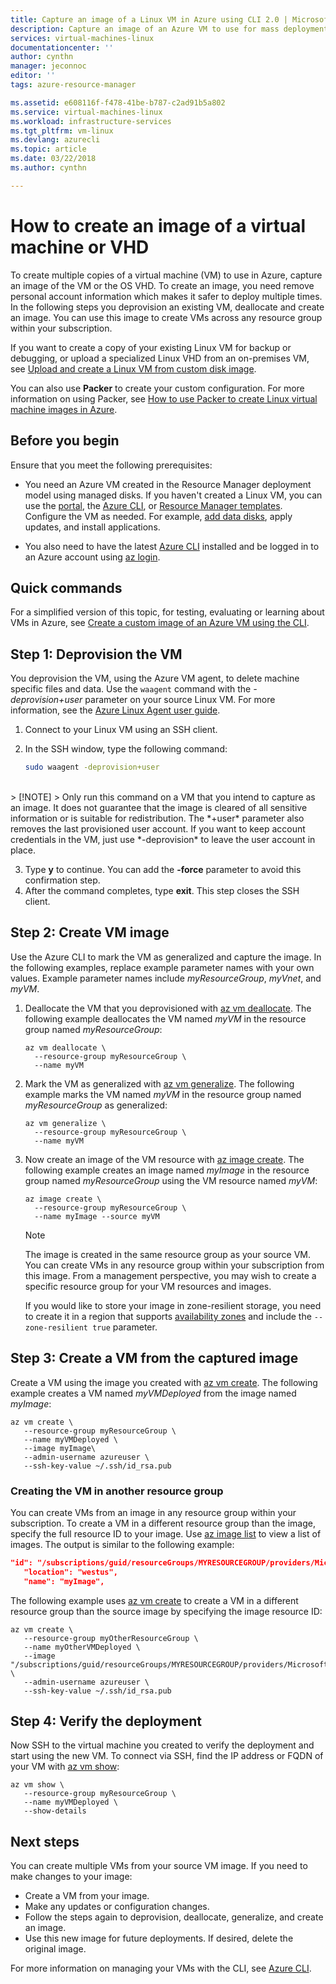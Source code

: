 ```yaml
---
title: Capture an image of a Linux VM in Azure using CLI 2.0 | Microsoft Docs
description: Capture an image of an Azure VM to use for mass deployments using the Azure CLI.
services: virtual-machines-linux
documentationcenter: ''
author: cynthn
manager: jeconnoc
editor: ''
tags: azure-resource-manager

ms.assetid: e608116f-f478-41be-b787-c2ad91b5a802
ms.service: virtual-machines-linux
ms.workload: infrastructure-services
ms.tgt_pltfrm: vm-linux
ms.devlang: azurecli
ms.topic: article
ms.date: 03/22/2018
ms.author: cynthn

---
```

# How to create an image of a virtual machine or VHD

<!-- generalize, image - extended version of the tutorial-->

To create multiple copies of a virtual machine (VM) to use in Azure, capture an image of the VM or the OS VHD. To create an image, you need remove personal account information which makes it safer to deploy multiple times. In the following steps you deprovision an existing VM, deallocate and create an image. You can use this image to create VMs across any resource group within your subscription.

If you want to create a copy of your existing Linux VM for backup or debugging, or upload a specialized Linux VHD from an on-premises VM, see [Upload and create a Linux VM from custom disk image](upload-vhd.md).  

You can also use **Packer** to create your custom configuration. For more information on using Packer, see [How to use Packer to create Linux virtual machine images in Azure](build-image-with-packer.md).


## Before you begin
Ensure that you meet the following prerequisites:

* You need an Azure VM created in the Resource Manager deployment model using managed disks. If you haven't created a Linux VM, you can use the [portal](quick-create-portal.md), the [Azure CLI](quick-create-cli.md), or [Resource Manager templates](create-ssh-secured-vm-from-template.md). Configure the VM as needed. For example, [add data disks](add-disk.md), apply updates, and install applications. 

* You also need to have the latest [Azure CLI](/cli/azure/install-az-cli2) installed and be logged in to an Azure account using [az login](/cli/azure/reference-index#az_login).

## Quick commands

For a simplified version of this topic, for testing, evaluating or learning about VMs in Azure, see [Create a custom image of an Azure VM using the CLI](tutorial-custom-images.md).


## Step 1: Deprovision the VM
You deprovision the VM, using the Azure VM agent, to delete machine specific files and data. Use the `waagent` command with the *-deprovision+user* parameter on your source Linux VM. For more information, see the [Azure Linux Agent user guide](../extensions/agent-linux.md).

1. Connect to your Linux VM using an SSH client.
2. In the SSH window, type the following command:
   
    ```bash
    sudo waagent -deprovision+user
    ```
<br>
   > [!NOTE]
   > Only run this command on a VM that you intend to capture as an image. It does not guarantee that the image is cleared of all sensitive information or is suitable for redistribution. The *+user* parameter also removes the last provisioned user account. If you want to keep account credentials in the VM, just use *-deprovision* to leave the user account in place.
 
3. Type **y** to continue. You can add the **-force** parameter to avoid this confirmation step.
4. After the command completes, type **exit**. This step closes the SSH client.

## Step 2: Create VM image
Use the Azure CLI to mark the VM as generalized and capture the image. In the following examples, replace example parameter names with your own values. Example parameter names include *myResourceGroup*, *myVnet*, and *myVM*.

1. Deallocate the VM that you deprovisioned with [az vm deallocate](/cli//azure/vm#deallocate). The following example deallocates the VM named *myVM* in the resource group named *myResourceGroup*:
   
    ```azurecli
    az vm deallocate \
	  --resource-group myResourceGroup \
	  --name myVM
    ```

2. Mark the VM as generalized with [az vm generalize](/cli//azure/vm#generalize). The following example marks the VM named *myVM* in the resource group named *myResourceGroup* as generalized:
   
    ```azurecli
    az vm generalize \
	  --resource-group myResourceGroup \
	  --name myVM
    ```

3. Now create an image of the VM resource with [az image create](/cli/azure/image#az_image_create). The following example creates an image named *myImage* in the resource group named *myResourceGroup* using the VM resource named *myVM*:
   
    ```azurecli
    az image create \
	  --resource-group myResourceGroup \
	  --name myImage --source myVM
    ```
   
   > [!NOTE]
   > The image is created in the same resource group as your source VM. You can create VMs in any resource group within your subscription from this image. From a management perspective, you may wish to create a specific resource group for your VM resources and images.
   >
   > If you would like to store your image in zone-resilient storage, you need to create it in a region that supports [availability zones](../../availability-zones/az-overview.md) and include the `--zone-resilient true` parameter.

## Step 3: Create a VM from the captured image
Create a VM using the image you created with [az vm create](/cli/azure/vm#az_vm_create). The following example creates a VM named *myVMDeployed* from the image named *myImage*:

```azurecli
az vm create \
   --resource-group myResourceGroup \
   --name myVMDeployed \
   --image myImage\
   --admin-username azureuser \
   --ssh-key-value ~/.ssh/id_rsa.pub
```

### Creating the VM in another resource group 

You can create VMs from an image in any resource group within your subscription. To create a VM in a different resource group than the image, specify the full resource ID to your image. Use [az image list](/cli/azure/image#az_image_list) to view a list of images. The output is similar to the following example:

```json
"id": "/subscriptions/guid/resourceGroups/MYRESOURCEGROUP/providers/Microsoft.Compute/images/myImage",
   "location": "westus",
   "name": "myImage",
```

The following example uses [az vm create](/cli/azure/vm#az_vm_create) to create a VM in a different resource group than the source image by specifying the image resource ID:

```azurecli
az vm create \
   --resource-group myOtherResourceGroup \
   --name myOtherVMDeployed \
   --image "/subscriptions/guid/resourceGroups/MYRESOURCEGROUP/providers/Microsoft.Compute/images/myImage" \
   --admin-username azureuser \
   --ssh-key-value ~/.ssh/id_rsa.pub
```


## Step 4: Verify the deployment

Now SSH to the virtual machine you created to verify the deployment and start using the new VM. To connect via SSH, find the IP address or FQDN of your VM with [az vm show](/cli/azure/vm#az_vm_show):

```azurecli
az vm show \
   --resource-group myResourceGroup \
   --name myVMDeployed \
   --show-details
```

## Next steps
You can create multiple VMs from your source VM image. If you need to make changes to your image: 

- Create a VM from your image.
- Make any updates or configuration changes.
- Follow the steps again to deprovision, deallocate, generalize, and create an image.
- Use this new image for future deployments. If desired, delete the original image.

For more information on managing your VMs with the CLI, see [Azure CLI](/cli/azure).

